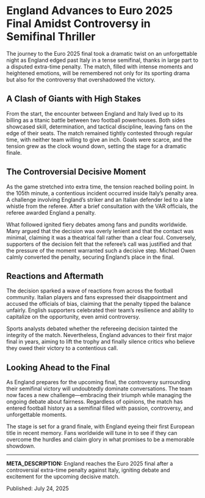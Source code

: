 # England Advances to Euro 2025 Final Amidst Controversy in Semifinal Thriller

The journey to the Euro 2025 final took a dramatic twist on an unforgettable night as England edged past Italy in a tense semifinal, thanks in large part to a disputed extra-time penalty. The match, filled with intense moments and heightened emotions, will be remembered not only for its sporting drama but also for the controversy that overshadowed the victory.

## A Clash of Giants with High Stakes

From the start, the encounter between England and Italy lived up to its billing as a titanic battle between two football powerhouses. Both sides showcased skill, determination, and tactical discipline, leaving fans on the edge of their seats. The match remained tightly contested through regular time, with neither team willing to give an inch. Goals were scarce, and the tension grew as the clock wound down, setting the stage for a dramatic finale.

## The Controversial Decisive Moment

As the game stretched into extra time, the tension reached boiling point. In the 105th minute, a contentious incident occurred inside Italy’s penalty area. A challenge involving England’s striker and an Italian defender led to a late whistle from the referee. After a brief consultation with the VAR officials, the referee awarded England a penalty.

What followed ignited fiery debates among fans and pundits worldwide. Many argued that the decision was overly lenient and that the contact was minimal, claiming it was a theatrical fall rather than a clear foul. Conversely, supporters of the decision felt that the referee’s call was justified and that the pressure of the moment warranted such a decisive step. Michael Owen calmly converted the penalty, securing England’s place in the final.

## Reactions and Aftermath

The decision sparked a wave of reactions from across the football community. Italian players and fans expressed their disappointment and accused the officials of bias, claiming that the penalty tipped the balance unfairly. English supporters celebrated their team’s resilience and ability to capitalize on the opportunity, even amid controversy.

Sports analysts debated whether the refereeing decision tainted the integrity of the match. Nevertheless, England advances to their first major final in years, aiming to lift the trophy and finally silence critics who believe they owed their victory to a contentious call.

## Looking Ahead to the Final

As England prepares for the upcoming final, the controversy surrounding their semifinal victory will undoubtedly dominate conversations. The team now faces a new challenge—embracing their triumph while managing the ongoing debate about fairness. Regardless of opinions, the match has entered football history as a semifinal filled with passion, controversy, and unforgettable moments.

The stage is set for a grand finale, with England eyeing their first European title in recent memory. Fans worldwide will tune in to see if they can overcome the hurdles and claim glory in what promises to be a memorable showdown.

---

**META_DESCRIPTION:** England reaches the Euro 2025 final after a controversial extra-time penalty against Italy, igniting debate and excitement for the upcoming decisive match.

Published: July 24, 2025
